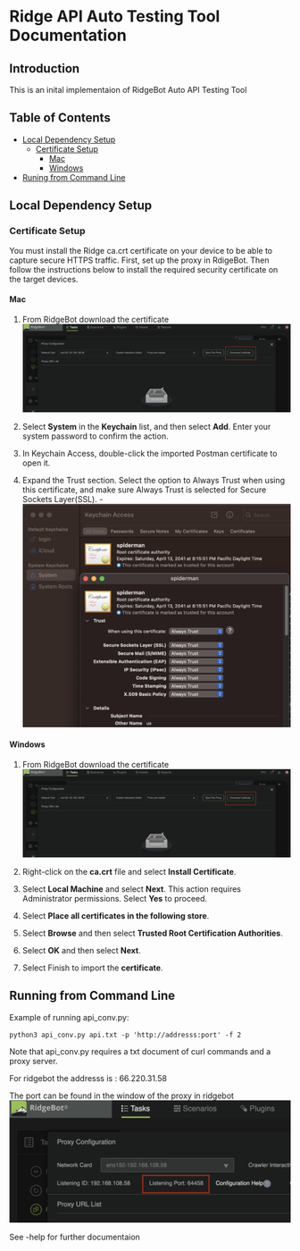 # Ridge API Auto Testing Tool Documentation

## Introduction

This is an inital implementaion of RidgeBot Auto API Testing Tool

## Table of Contents

- [Local Dependency Setup](#local-dependency-setup)
    - [Certificate Setup](#certificate-setup)
        - [Mac](#mac)
        - [Windows](#windows)
- [Runing from Command Line](#running-from-command-line)

## Local Dependency Setup

### Certificate Setup

You must install the Ridge ca.crt certificate on your device to be able to capture secure HTTPS traffic. First, set up the proxy in RdigeBot. Then follow the instructions below to install the required security certificate on the target devices.

#### Mac

1. From RidgeBot download the certificate 
    ![cert_down](img/cert_down.png)

2. Select **System** in the **Keychain** list, and then select **Add**. Enter your system password to confirm the action.

3. In Keychain Access, double-click the imported Postman certificate to open it.

4. Expand the Trust section. Select the option to Always Trust when using this certificate, and make sure Always Trust is selected for Secure Sockets Layer(SSL). 
    -![cert_example](img/trust_mac.png)


#### Windows

1. From RidgeBot download the certificate 
    ![cert_down](img/cert_down.png)

2. Right-click on the **ca.crt** file and select **Install Certificate**.

3. Select **Local Machine** and select **Next**. This action requires Administrator permissions. Select **Yes** to proceed.

4. Select **Place all certificates in the following store**.

5. Select **Browse** and then select **Trusted Root Certification Authorities**.

6. Select **OK** and then select **Next**.

7. Select Finish to import the **certificate**.

## Running from Command Line

Example of running api_conv.py:

```
python3 api_conv.py api.txt -p 'http://addresss:port' -f 2
```

Note that api_conv.py requires a txt document of curl commands and a proxy server.

For ridgebot the addresss is : 66.220.31.58

The port can be found in the window of the proxy in ridgebot 
    ![proxy_port](img/proxy_port.png)

See -help for further documentaion